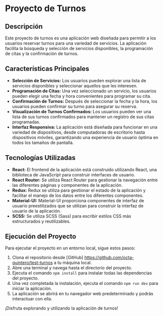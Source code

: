 # Proyecto de Turnos

## Descripción
Este proyecto de turnos es una aplicación web diseñada para permitir a los usuarios reservar turnos para una variedad de servicios. La aplicación facilita la búsqueda y selección de servicios disponibles, la programación de citas y la confirmación de turnos.

## Características Principales
- **Selección de Servicios:** Los usuarios pueden explorar una lista de servicios disponibles y seleccionar aquellos que les interesen.
- **Programación de Citas:** Una vez seleccionado un servicio, los usuarios pueden elegir una fecha y hora convenientes para programar su cita.
- **Confirmación de Turnos:** Después de seleccionar la fecha y la hora, los usuarios pueden confirmar su turno para asegurar su reserva.
- **Visualización de Turnos Confirmados:** Los usuarios pueden ver una lista de sus turnos confirmados para mantener un registro de sus citas programadas.
- **Interfaz Responsiva:** La aplicación está diseñada para funcionar en una variedad de dispositivos, desde computadoras de escritorio hasta dispositivos móviles, garantizando una experiencia de usuario óptima en todos los tamaños de pantalla.

## Tecnologías Utilizadas
- **React:** El frontend de la aplicación está construido utilizando React, una biblioteca de JavaScript para construir interfaces de usuario.
- **React Router:** Se utiliza React Router para gestionar la navegación entre las diferentes páginas y componentes de la aplicación.
- **Redux:** Redux se utiliza para gestionar el estado de la aplicación y facilitar el manejo de los datos entre los diferentes componentes.
- **Material-UI:** Material-UI proporciona componentes de interfaz de usuario preestilizados que se utilizan para construir la interfaz de usuario de la aplicación.
- **SCSS:** Se utiliza SCSS (Sass) para escribir estilos CSS más estructurados y reutilizables.

## Ejecución del Proyecto
Para ejecutar el proyecto en un entorno local, sigue estos pasos:
1. Clona el repositorio desde [GitHub] https://github.com/octa-quintero/test-turnos a tu máquina local.
2. Abre una terminal y navega hasta el directorio del proyecto.
3. Ejecuta el comando `npm install` para instalar todas las dependencias del proyecto.
4. Una vez completada la instalación, ejecuta el comando `npm run dev` para iniciar la aplicación.
5. La aplicación se abrirá en tu navegador web predeterminado y podrás interactuar con ella.

¡Disfruta explorando y utilizando la aplicación de turnos!
